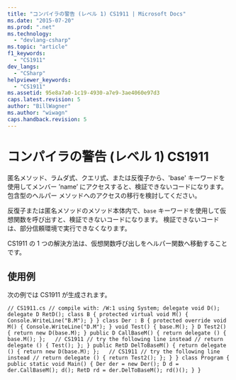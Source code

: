 ```yaml
---
title: "コンパイラの警告 (レベル 1) CS1911 | Microsoft Docs"
ms.date: "2015-07-20"
ms.prod: ".net"
ms.technology: 
  - "devlang-csharp"
ms.topic: "article"
f1_keywords: 
  - "CS1911"
dev_langs: 
  - "CSharp"
helpviewer_keywords: 
  - "CS1911"
ms.assetid: 95e8a7a0-1c19-4930-a7e9-3ae4060e97d3
caps.latest.revision: 5
author: "BillWagner"
ms.author: "wiwagn"
caps.handback.revision: 5
---
```

# コンパイラの警告 (レベル 1) CS1911
匿名メソッド、ラムダ式、クエリ式、または反復子から、'base' キーワードを使用してメンバー ’name’ にアクセスすると、検証できないコードになります。 包含型のヘルパー メソッドへのアクセスの移行を検討してください。  
  
 反復子または匿名メソッドのメソッド本体内で、`base` キーワードを使用して仮想関数を呼び出すと、検証できないコードになります。 検証できないコードは、部分信頼環境で実行できなくなります。  
  
 CS1911 の 1 つの解決方法は、仮想関数呼び出しをヘルパー関数へ移動することです。  
  
## 使用例  
 次の例では CS1911 が生成されます。  
  
```  
// CS1911.cs // compile with: /W:1 using System; delegate void D(); delegate D RetD(); class B { protected virtual void M() { Console.WriteLine("B.M"); } } class Der : B { protected override void M() { Console.WriteLine("D.M"); } void Test() { base.M(); } D Test2() { return new D(base.M); } public D CallBaseM() { return delegate () { base.M(); };   // CS1911 // try the following line instead // return delegate () { Test(); }; } public RetD DelToBaseM() { return delegate () { return new D(base.M); };   // CS1911 // try the following line instead // return delegate () { return Test2(); }; } } class Program { public static void Main() { Der der = new Der(); D d = der.CallBaseM(); d(); RetD rd = der.DelToBaseM(); rd()(); } }  
```